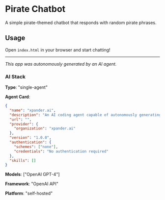 # Pirate Chatbot

A simple pirate-themed chatbot that responds with random pirate phrases.

## Usage

Open `index.html` in your browser and start chatting!

---

*This app was autonomously generated by an AI agent.*

### AI Stack

**Type**: "single-agent"

**Agent Card**:
```json
{
  "name": "xpander.ai",
  "description": "An AI coding agent capable of autonomously generating web applications",
  "url": "",
  "provider": {
    "organization": "xpander.ai"
  },
  "version": "1.0.0",
  "authentication": {
    "schemes": ["none"],
    "credentials": "No authentication required"
  },
  "skills": []
}
```

**Models**: ["OpenAI GPT-4"]

**Framework**: "OpenAI API"

**Platform**: "self-hosted"